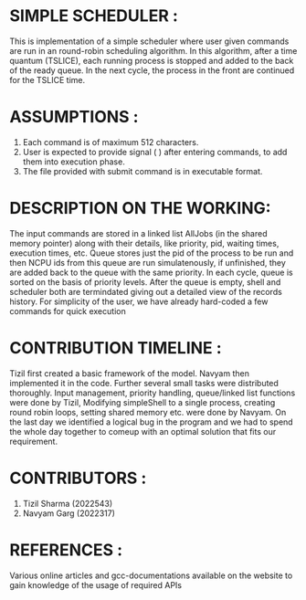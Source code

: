 # SIMPLE SCHEDULER : 
This is implementation of a simple scheduler where user given commands are run in an round-robin scheduling algorithm. In this algorithm, after a time quantum (TSLICE), each running process is stopped and added to the back of the ready queue. In the next cycle, the process in the front are continued for the TSLICE time.


# ASSUMPTIONS :
1. Each command is of maximum 512 characters.
2. User is expected to provide signal (     ) after entering commands, to add them into execution phase.
3. The file provided with submit command is in executable format.


# DESCRIPTION ON THE WORKING: 
The input commands are stored in a linked list AllJobs (in the shared memory pointer) along with their details, like priority, pid, waiting times, execution times, etc. 
Queue stores just the pid of the process to be run and then NCPU ids from this queue are run simulatenously, if unfinished, they are added back to the queue with the same priority. 
In each cycle, queue is sorted on the basis of priority levels.
After the queue is empty, shell and scheduler both are termindated giving out a detailed view of the records history.
For simplicity of the user, we have already hard-coded a few commands for quick execution

# CONTRIBUTION TIMELINE :
Tizil first created a basic framework of the model. 
Navyam then implemented it in the code.
Further several small tasks were distributed thoroughly.
Input management, priority handling, queue/linked list functions were done by Tizil, 
Modifying simpleShell to a single process, creating round robin loops, setting shared memory etc. were done by Navyam.
On the last day we identified a logical bug in the program and we had to spend the whole day together to comeup with an optimal solution that fits our requirement.



# CONTRIBUTORS :
1. Tizil Sharma (2022543)
2. Navyam Garg (2022317)


# REFERENCES : 
Various online articles and gcc-documentations available on the website to gain knowledge of the usage of required APIs